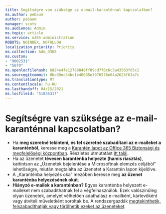 ```yaml
---
title: Segítségre van szüksége az e-mail-karanténnal kapcsolatban?
ms.author: pebaum
author: pebaum
manager: scotv
ms.audience: Admin
ms.topic: article
ms.service: o365-administration
ROBOTS: NOINDEX, NOFOLLOW
localization_priority: Priority
ms.collection: Adm_O365
ms.custom:
- "9002531"
- "5679"
ms.openlocfilehash: b824e4fe12788848ff09cd7f0c6c5a43563fd5c1
ms.sourcegitcommit: 8bc60ec34bc1e40685e3976576e04a2623f63a7c
ms.translationtype: MT
ms.contentlocale: hu-HU
ms.lasthandoff: 04/15/2021
ms.locfileid: "51836317"
---
```

# <a name="need-help-with-email-quarantine"></a>Segítségre van szüksége az e-mail-karanténnal kapcsolatban?

- Ha **meg szeretné tekinteni, és fel szeretné szabadítani az e-maileket a karanténból**, keresse meg a [Karantén lapot az Office 365 Biztonsági és megfelelőségi központban](https://protection.office.com/quarantine). Részletes útmutatást [itt talál](https://docs.microsoft.com/microsoft-365/security/office-365-security/find-and-release-quarantined-messages-as-a-user?view=o365-worldwide#view-your-quarantined-messages).
- Ha az üzenetet **tévesen karanténba helyezte (hamis riasztás)**, kattintson az „Üzenetek bejelentése a Microsoftnak elemzés céljából” lehetőségre, miután megtalálta az üzenetet a Karantén lapon kijelölve. 
- A „Karanténba helyezés oka” mezőben keresse meg **az üzenet karanténba helyezésének okát**.
- **Hiányzó e-mailek a karanténban?** Egyes karanténba helyezett e-maileket nem szabadíthatnak fel a végfelhasználók. Ezek valószínűleg olyan üzenetek, amelyet vélhetően adathalász e-mailként, kártevőként vagy átviteli műveletként soroltak be. A rendszergazdák [megtekinthetik, felszabadíthatják vagy törölhetik ezeket az üzeneteket](https://docs.microsoft.com/microsoft-365/security/office-365-security/manage-quarantined-messages-and-files?view=o365-worldwide). 
